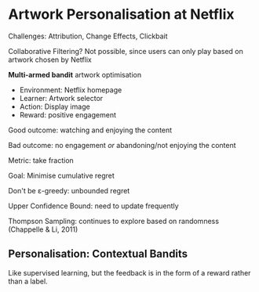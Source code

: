 # Artwork Personalisation at Netflix

Challenges: Attribution, Change Effects, Clickbait

Collaborative Filtering? Not possible, since users can only play based on artwork chosen by Netflix

**Multi-armed bandit** artwork optimisation

- Environment: Netflix homepage
- Learner: Artwork selector
- Action: Display image
- Reward: positive engagement

Good outcome: watching and enjoying the content

Bad outcome: no engagement *or* abandoning/not enjoying the content

Metric: take fraction

Goal: Minimise cumulative regret

Don't be ε-greedy: unbounded regret

Upper Confidence Bound: need to update frequently

Thompson Sampling: continues to explore based on randomness (Chappelle & Li, 2011)

## Personalisation: Contextual Bandits

Like supervised learning, but the feedback is in the form of a reward rather than a label.